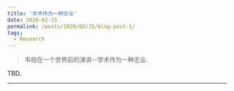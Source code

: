 ```yaml
---
title: '学术作为一种志业'
date: 2020-02-15
permalink: /posts/2020/02/15/blog-post-1/
tags:
  - Research
---
```


 > 韦伯在一个世界前的演讲--学术作为一种志业.


TBD.


------